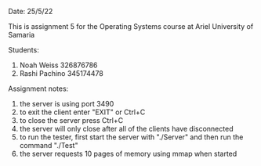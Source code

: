 Date: 25/5/22

This is assignment 5 for the Operating Systems course at Ariel University of Samaria

Students:
1. Noah Weiss 326876786
2. Rashi Pachino 345174478

Assignment notes:
1. the server is using port 3490
2. to exit the client enter "EXIT" or Ctrl+C
3. to close the server press Ctrl+C
4. the server will only close after all of the clients have disconnected
5. to run the tester, first start the server with "./Server" and then run the command "./Test"
6. the server requests 10 pages of memory using mmap when started
